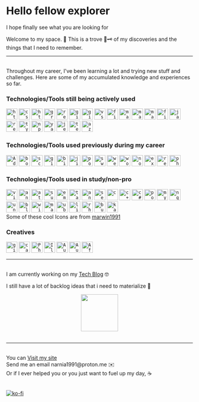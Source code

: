 # Hello fellow explorer

I hope finally see what you are looking for

Welcome to my space. 🏡
This is a trove 🧰🗝️ of my discoveries and the things that I need to remember. 

<hr />
<br />
Throughout my career, I've been learning a lot and trying new stuff and challenges. Here are some of my accumulated knowledge and experiences so far. 

### Technologies/Tools still being actively used
<code><a href="https://developer.mozilla.org/en-US/docs/Glossary/HTML5" rel="noopener noreferrer" target="_blank" title="HTML/HTML5"><img height="30" src="https://user-images.githubusercontent.com/25181517/192158954-f88b5814-d510-4564-b285-dff7d6400dad.png" alt="html5"/></a></code>
<code><a href="https://www.w3schools.com/css/" rel="noopener noreferrer" target="_blank" title="CSS"><img height="30" src="https://user-images.githubusercontent.com/25181517/183898674-75a4a1b1-f960-4ea9-abcb-637170a00a75.png" alt="css"/></a></code>
<code><a href="https://developer.mozilla.org/en-US/docs/Web/HTTP" rel="noopener noreferrer" target="_blank" title="HTTP/HTTPS"><img height="30" src="https://user-images.githubusercontent.com/25181517/192107854-765620d7-f909-4953-a6da-36e1ef69eea6.png" alt="http"/></a></code>
<code><a href="https://graphql.org/" rel="noopener noreferrer" target="_blank" title="GraphQL"><img height="30" src="https://user-images.githubusercontent.com/25181517/192107856-aa92c8b1-b615-47c3-9141-ed0d29a90239.png" alt="graphql"/></a></code>
<code><a href="https://restfulapi.net/" rel="noopener noreferrer" target="_blank" title="REST API"><img height="30" src="https://user-images.githubusercontent.com/25181517/192107858-fe19f043-c502-4009-8c47-476fc89718ad.png" alt="rest"/></a></code>
<code><a href="https://git-scm.com/" rel="noopener noreferrer" target="_blank" title="Git"><img height="30" src="https://user-images.githubusercontent.com/25181517/192108372-f71d70ac-7ae6-4c0d-8395-51d8870c2ef0.png" alt="git"/></a></code>
<code><a href="https://github.com/" rel="noopener noreferrer" target="_blank" title="Github"><img height="30" src="https://user-images.githubusercontent.com/25181517/192108374-8da61ba1-99ec-41d7-80b8-fb2f7c0a4948.png" alt="github"/></a></code>
<code><a href="https://code.visualstudio.com/" rel="noopener noreferrer" target="_blank" title="VSCode"><img height="30" src="https://user-images.githubusercontent.com/25181517/192108891-d86b6220-e232-423a-bf5f-90903e6887c3.png" alt="vscode"/></a></code>
<code><a href="https://www.figma.com/" rel="noopener noreferrer" target="_blank" title="Figma"><img height="30" src="https://user-images.githubusercontent.com/25181517/189715289-df3ee512-6eca-463f-a0f4-c10d94a06b2f.png" alt="figma"></a></code>
<code><a href="https://m3.material.io/" rel="noopener noreferrer" target="_blank" title="Material Design"><img height="30" src="https://user-images.githubusercontent.com/25181517/189716058-71f74b6f-5936-40b5-92e3-00381e35ccb9.png" alt="material design"/></a></code>
<code><a href="https://mui.com/" rel="noopener noreferrer" target="_blank" title="Material UI"><img height="30" src="https://user-images.githubusercontent.com/25181517/189716630-fe6c084c-6c66-43af-aa49-64c8aea4a5c2.png" alt="material ui"/></a></code>
<code><a href="https://materializecss.com/" rel="noopener noreferrer" target="_blank" title="Materialize CSS"><img height="30" src="https://materializecss.com/res/materialize.svg" alt="materializecss"/></a></code>
<code><a href="https://firebase.google.com/" rel="noopener noreferrer" target="_blank" title="Firebase"><img height="30" src="https://user-images.githubusercontent.com/25181517/189716855-2c69ca7a-5149-4647-936d-780610911353.png" alt="firebase"/></a></code>
<code><a href="https://www.javascript.com/" rel="noopener noreferrer" target="_blank" title="Javascript"><img height="30" src="https://user-images.githubusercontent.com/25181517/117447155-6a868a00-af3d-11eb-9cfe-245df15c9f3f.png" alt="javascript"/></a></code>
<code><a href="https://react.dev/" rel="noopener noreferrer" target="_blank" title="ReactJS"><img height="30" src="https://user-images.githubusercontent.com/25181517/183897015-94a058a6-b86e-4e42-a37f-bf92061753e5.png" alt="react"/></a></code>
<code><a href="https://www.typescriptlang.org/" rel="noopener noreferrer" target="_blank" title="Typescript"><img height="30" src="https://user-images.githubusercontent.com/25181517/183890598-19a0ac2d-e88a-4005-a8df-1ee36782fde1.png" alt="typescript"/></a></code>
<code><a href="https://www.npmjs.com/" rel="noopener noreferrer" target="_blank" title=""><img height="30" src="https://user-images.githubusercontent.com/25181517/121401671-49102800-c959-11eb-9f6f-74d49a5e1774.png" alt="npm"/></a></code>
<code><a href="https://yarnpkg.com/" rel="noopener noreferrer" target="_blank" title=""><img height="30" src="https://user-images.githubusercontent.com/25181517/183049794-a3dfaddd-22ee-4ffe-b0b4-549ccd4879f9.png" alt="yarn"/></a></code>
<code><a href="https://jestjs.io/" rel="noopener noreferrer" target="_blank" title="Jest"><img height="30" src="https://user-images.githubusercontent.com/25181517/187955005-f4ca6f1a-e727-497b-b81b-93fb9726268e.png" alt="jest"/></a></code>
<code><a href="https://testing-library.com" rel="noopener noreferrer" target="_blank" title="Testing Library"><img height="30" src="https://testing-library.com/img/octopus-64x64.png" alt="testing library"/></a></code>
<code><a href="https://azure.microsoft.com/en-us" rel="noopener noreferrer" target="_blank" title="Azure"><img height="30" src="https://swimburger.net/media/fbqnp2ie/azure.svg" alt="azure"/></a></code>

### Technologies/Tools used previously during my career
<code><a href="https://helpx.adobe.com/support/xd.html" rel="noopener noreferrer" target="_blank" title="Adobe XD"><img height="30" src="https://helpx.adobe.com/content/dam/help/mnemonics/xd_app_RGB_2017.svg" alt="Adobe Xd"/></a></code>
<code><a href="https://getbootstrap.com/" rel="noopener noreferrer" target="_blank" title="Bootstrap"><img height="30" src="https://user-images.githubusercontent.com/25181517/183898054-b3d693d4-dafb-4808-a509-bab54cf5de34.png" alt="bootstrap"/></a></code>
<code><a href="https://sass-lang.com/" rel="noopener noreferrer" target="_blank" title="SCSS"><img height="30" src="https://user-images.githubusercontent.com/25181517/192158956-48192682-23d5-4bfc-9dfb-6511ade346bc.png" alt="scss"/></a></code>
<code><a href="https://about.gitlab.com/" rel="noopener noreferrer" target="_blank" title="GitLab"><img height="30" src="https://user-images.githubusercontent.com/25181517/192108376-c675d39b-90f6-4073-bde6-5a9291644657.png" alt="gitlab"/></a></code>
<code><a href="https://bitbucket.org/product" rel="noopener noreferrer" target="_blank" title="Bitbucket"><img height="30" src="https://user-images.githubusercontent.com/25181517/192108375-268c35e6-ab26-44b2-88bf-e3121a4e5083.png" alt="bitbucket"/></a></code>
<code><a href="https://www.atlassian.com/software/jira" rel="noopener noreferrer" target="_blank" title="Jira"><img height="30" src="https://user-images.githubusercontent.com/25181517/183912952-83784e94-629d-4c34-a961-ae2ae795b662.png" alt="jira"/></a></code>
<code><a href="https://www.postman.com/" rel="noopener noreferrer" target="_blank" title="Postman"><img height="30" src="https://user-images.githubusercontent.com/25181517/192109061-e138ca71-337c-4019-8d42-4792fdaa7128.png" alt="postman"/></a></code>
<code><a href="https://swagger.io/" rel="noopener noreferrer" target="_blank" title="Swagger"><img height="30" src="https://user-images.githubusercontent.com/25181517/186711335-a3729606-5a78-4496-9a36-06efcc74f800.png" alt="swagger"/></a></code>
<code><a href="https://webpack.js.org/" rel="noopener noreferrer" target="_blank" title="Webpack"><img height="30" src="https://user-images.githubusercontent.com/25181517/187955008-981340e6-b4cc-441b-80cf-7a5e94d29e7e.png" alt="webpack"/></a></code>
<code><a href="https://wordpress.com/" rel="noopener noreferrer" target="_blank" title="Wordpress"><img height="30" src="https://user-images.githubusercontent.com/25181517/192158957-b1256181-356c-46a3-beb9-487af08a6266.png" alt="wordpress"/></a></code>
<code><a href="https://nodejs.org/en" rel="noopener noreferrer" target="_blank" title="NodeJS"><img height="30" src="https://user-images.githubusercontent.com/25181517/183568594-85e280a7-0d7e-4d1a-9028-c8c2209e073c.png" alt="nodejs"/></a></code>
<code><a href="https://expressjs.com/" rel="noopener noreferrer" target="_blank" title="Express"><img height="30" src="https://user-images.githubusercontent.com/25181517/183859966-a3462d8d-1bc7-4880-b353-e2cbed900ed6.png" alt="express"/></a></code>
<code><a href="https://redux.js.org/" rel="noopener noreferrer" target="_blank" title="Redux"><img height="30" src="https://user-images.githubusercontent.com/25181517/187896150-cc1dcb12-d490-445c-8e4d-1275cd2388d6.png" alt="redux"/></a></code>
<code><a href="https://www.php.net/" rel="noopener noreferrer" target="_blank" title="PHP"><img height="30" src="https://user-images.githubusercontent.com/25181517/183570228-6a040b9f-3ddf-47a2-a201-743121dac664.png" alt="php"/></a></code>
<br/>

### Technologies/Tools used in study/non-pro
<code><a href="https://www.vim.org/" rel="noopener noreferrer" target="_blank" title="Vim"><img height="30" src="https://user-images.githubusercontent.com/25181517/192108889-232b3431-a585-4b36-a62d-9078bd3641d9.png" alt="vim"/></a></code>
<code><a href="https://developer.android.com/studio" rel="noopener noreferrer" target="_blank" title="Android/Android Studio"><img height="30" src="https://user-images.githubusercontent.com/25181517/192108895-20dc3343-43e3-4a54-a90e-13a4abbc57b9.png" alt="android studio"/></a></code>
<code><a href="https://github.com/atom/atom" rel="noopener noreferrer" target="_blank" title="Atom(sunsetted)"><img height="30" src="https://user-images.githubusercontent.com/25181517/190887571-ddd87d6e-77f8-41e7-b755-9b6d68e4fab7.png" alt="atom"/></a></code>
<code><a href="https://www.sublimetext.com/" rel="noopener noreferrer" target="_blank" title="Sublime Text"><img height="30" src="https://user-images.githubusercontent.com/25181517/190887576-6653f877-8439-4521-82f3-403086ead892.png" alt="sublime text"/></a></code>
<code><a href="https://emotion.sh/docs/introduction" rel="noopener noreferrer" target="_blank" title="Emotion"><img height="30" src="https://emotion.sh/logo-48x48.png" alt="emotion"/></a></code>
<code><a href="https://tailwindcss.com/" rel="noopener noreferrer" target="_blank" title="Tailwind"><img height="30" src="https://user-images.githubusercontent.com/25181517/202896760-337261ed-ee92-4979-84c4-d4b829c7355d.png" alt="tailwind"/></a></code>
<code><a href="https://ant.design/" rel="noopener noreferrer" target="_blank" title="Ant Design"><img height="30" src="https://user-images.githubusercontent.com/25181517/190887795-99cb0921-e57f-430b-a111-e165deedaa36.png" alt="ant design"/></a></code>
<code><a href="https://semantic-ui.com/" rel="noopener noreferrer" target="_blank" title="Semantic UI"><img height="30" src="https://semantic-ui.com/images/logo.png" alt="semantic"/></a></code>
<code><a href="https://www.w3schools.com/c/c_intro.php" rel="noopener noreferrer" target="_blank" title="C lang"><img height="30" src="https://user-images.githubusercontent.com/25181517/192106070-46255bcf-65e6-4c6b-a296-bf8d0d8fb2a7.png" alt="c"/></a></code>
<code><a href="https://www.w3schools.com/cpp/cpp_intro.asp" rel="noopener noreferrer" target="_blank" title="C++"><img height="30" src="https://user-images.githubusercontent.com/25181517/192106073-90fffafe-3562-4ff9-a37e-c77a2da0ff58.png" alt="c++"/></a></code>
<code><a href="https://learn.microsoft.com/en-us/dotnet/csharp/" rel="noopener noreferrer" target="_blank" title="C#"><img height="30" src="https://user-images.githubusercontent.com/25181517/121405384-444d7300-c95d-11eb-959f-913020d3bf90.png" alt="c#"/></a></code>
<code><a href="https://www.postgresql.org/" rel="noopener noreferrer" target="_blank" title="PostgresQL"><img height="30" src="https://user-images.githubusercontent.com/25181517/117208740-bfb78400-adf5-11eb-97bb-09072b6bedfc.png" alt="postgresql"/></a></code>
<code><a href="https://www.mysql.com/" rel="noopener noreferrer" target="_blank" title="MySQL"><img height="30" src="https://user-images.githubusercontent.com/25181517/183896128-ec99105a-ec1a-4d85-b08b-1aa1620b2046.png" alt="mysql"/></a></code>
<code><a href="https://www.nginx.com/" rel="noopener noreferrer" target="_blank" title="Nginx"><img height="30" src="https://user-images.githubusercontent.com/25181517/183345125-9a7cd2e6-6ad6-436f-8490-44c903bef84c.png" alt="nginx"/></a></code>
<code><a href="https://unity.com/" rel="noopener noreferrer" target="_blank" title="Unity"><img height="30" src="https://user-images.githubusercontent.com/25181517/193427941-9437dbbe-376f-40dc-9573-0ef5c02a26a7.png" alt="unity"/></a></code>
<code><a href="https://www.blender.org/" rel="noopener noreferrer" target="_blank" title="Blender3d"><img height="30" src="https://download.blender.org/branding/community/blender_community_badge_white.png" alt="blender"/></a></code>
<code><a href="https://www.microsoft.com/en-us/windows?r=1" rel="noopener noreferrer" target="_blank" title="Windows OS"><img height="30" src="https://user-images.githubusercontent.com/25181517/186884150-05e9ff6d-340e-4802-9533-2c3f02363ee3.png" alt="windows"/></a></code>
<code><a href="https://www.apple.com/macos" rel="noopener noreferrer" target="_blank" title="Mac OS"><img height="30" src="https://user-images.githubusercontent.com/25181517/186884152-ae609cca-8cf1-4175-8d60-1ce1fa078ca2.png" alt="macOS"/></a></code>
<code><a href="https://ubuntu.com/" rel="noopener noreferrer" target="_blank" title="Ubuntu"><img height="30" src="https://user-images.githubusercontent.com/25181517/186884153-99edc188-e4aa-4c84-91b0-e2df260ebc33.png" alt="ubuntu"/></a></code>
<code><a href="https://www.linux.org/" rel="noopener noreferrer" target="_blank" title="Linux"><img height="30" src="https://upload.wikimedia.org/wikipedia/commons/3/35/Tux.svg" alt="linux"/></a></code>
<code><a href="https://www.redhat.com/en/technologies/linux-platforms/enterprise-linux" rel="noopener noreferrer" target="_blank" title="Red Hat Linux"><img height="30" src="https://upload.wikimedia.org/wikipedia/commons/d/d8/Red_Hat_logo.svg" alt="rhel"/></a></code>
<code><a href="https://portswigger.net/burp" rel="noopener noreferrer" target="_blank" title="Burpsuite"><img height="30" src="https://miro.medium.com/v2/resize:fit:720/format:webp/1*KMYIE0A-u-DhaMm9N2ImlA.png" alt="burp"/></a></code>
<code><a href="https://www.kali.org/" rel="noopener noreferrer" target="_blank" title="Kali Linux"><img height="30" src="https://www.kali.org/images/kali-dragon-icon.svg" alt="kali"/></a></code>
<br/>Some of these cool Icons are from [marwin1991](https://github.com/marwin1991/profile-technology-icons)

### Creatives
<code><a href="https://www.gimp.org/" rel="noopener noreferrer" target="_blank" title="GIMP"><img height="30" src="https://www.gimp.org/images/wilbericon.svg" alt="gimp"/></a></code>
<code><a href="https://www.canva.com/" rel="noopener noreferrer" target="_blank" title="Canva"><img height="30" src="https://static.canva.com/static/images/apple-touch-120x120-1.png" alt="canva"/></a></code>
<code><a href="https://www.adobe.com/products/photoshop.html" rel="noopener noreferrer" target="_blank" title="Photoshop"><img height="30" src="https://1000logos.net/wp-content/uploads/2023/04/Photoshop-logo.png" alt="Photoshop"/></a></code>
<code><a href="https://www.adobe.com/products/illustrator.html/" rel="noopener noreferrer" target="_blank" title="Illustrator"><img height="30" src="https://upload.wikimedia.org/wikipedia/commons/f/fb/Adobe_Illustrator_CC_icon.svg" alt="Illustrator"/></a></code>
<code><a href="https://www.audacityteam.org/" rel="noopener noreferrer" target="_blank" title="Audacity"><img height="30" src="https://www.audacityteam.org/wp-content/themes/wp_audacity/img/logo.png" alt="Audacity"/></a></code>
<code><a href="https://www.adobe.com/products/audition.html" rel="noopener noreferrer" target="_blank" title="Audition"><img height="30" src="https://www.adobe.com/content/dam/shared/images/product-icons/svg/audition.svg" alt="Audition"/></a></code>
<code><a href="https://www.adobe.com/products/aftereffects.html" rel="noopener noreferrer" target="_blank" title="After Effects"><img height="30" src="https://www.adobe.com/content/dam/cc/us/en/products/ccoverview/ae_cc_app_RGB.svg" alt="After Effects"/></a></code>

<hr />
<br />
I am currently working on my  <a href="https://narnia1991.github.io/tech-blog" target="_blank" rel="noreferrer noopener">Tech Blog</a> 🤓

I still have a lot of backlog ideas that i need to materialize 🤣


<div id="header" align="center">
  <img src="[https://giphy.com/embed/4CwETznFt02P6wF8ez](https://media.giphy.com/media/4Jxt2yVZGJuLYjfuxA/giphy.gif)" width="100"/>
</div>
<br />

<hr />
<br />
You can <a href="https://narnia1991.github.io" target="_blank" rel="noreferrer noopener">Visit my site</a>
<br />
Send me an email narnia1991@proton.me ✉️
<br />
Or if I ever helped you or you just want to fuel up my day, ☕
<br />
<br />

[![ko-fi](https://ko-fi.com/img/githubbutton_sm.svg)](https://ko-fi.com/V7V4M1YMF)



<!--
**narnia1991/narnia1991** is a ✨ _special_ ✨ repository because its `README.md` (this file) appears on your GitHub profile.

Here are some ideas to get you started:

- 🔭 I’m currently working on ...
- 🌱 I’m currently learning ...
- 👯 I’m looking to collaborate on ...
- 🤔 I’m looking for help with ...
- 💬 Ask me about ...
- 📫 How to reach me: ...
- 😄 Pronouns: ...
- ⚡ Fun fact: ...
-->
